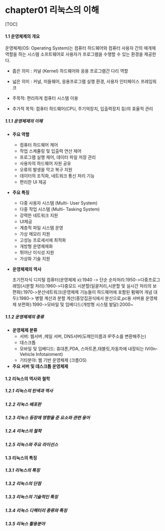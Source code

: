 # chapter01 리눅스의 이해

[TOC]

#### 1.1 운영체제의 개요

운영체제(OS: Operating System)는 컴퓨터 하드웨어와 컴퓨터 사용자 간의 매개체 역할을 하는 시스템 소프트웨어로 사용자가 프로그램을 수행할 수 있는 환경을 제공한다.

- 좁은 의미 : 커널 (Kernel) 하드웨어와 응용 프로그램간 다리 역할

- 넓은 의미 : 커널, 미들웨어, 응용프로그램 실행 환경, 사용자 인터페이스 프레임워크
- 주목적: 편리하게 컴퓨터 시스템 이용
- 추가적 목적: 컴퓨터 하드웨어(CPU, 주기억장치, 입출력장치 등)의 효율적 관리

##### 1.1.1 운영체제의 이해

- **주요 역할**

  - 컴퓨터 하드웨어 제어
  - 작업 스케쥴링 및 입출력 연산 제어
  - 프로그램 실행 제어, 데이터 파일 저장 관리
  - 사용자의 하드웨어 자원 공유
  - 오류의 발생을 막고 복구 지원
  - 데이터의 조직화, 네트워크 통신 처리 기능
  - 편리한 UI 제공

- **주요 특징**

  - 다중 사용자 시스템 (Multi- User System)
  - 다중 작업 시스템 (Multi- Tasking System)
  - 강력한 네트워크 지원
  - UI제공
  - 계층적 파일 시스템 운영
  - 가상 메모리 지원
  - 고성능 프로세서에 최적화
  - 개방형 운영체제화
  - 뛰어난 이식성 지원
  - 가상화 기술 지원

- **운영체제의 역사** 

  초기전자식 디지털 컴퓨터(운영체제 x):1940 -> 단순 순차처리:1950->다중프로그래밍(시분할 처리):1960->다중모드 시분할(일괄처리,시분할 및 실시간 처리의 보편화):1970->분산네트워크(운영체제 기능들이 하드웨어에 포함된 펌웨어 개념 대두):1980-> 병렬 계산과 분할 계산(중앙집권식에서 분산으로,pc용 서버용 운영체제 보편화):1990->모바일 및 임베디드(개방형 시스템 발달):2000~

  

##### 1.1.2 운영체제의 종류

- **운영체제 분류**
  - 서버: 웹서버 ,메일 서버, DNS서버(도메인이름과 IP주소를 변환해주는)
  - 데스크톱
  - 모바일 및 임베디드: 휴대폰,PDA, 스마트폰,태블릿,자동차에 내장되는 IVI(In-Vehicle Infotainment)
  - 기타분야: 웹 기반 운영체제 (크롬OS)
- **주요 서버 및 데스크톱 운영체제**

#### 1.2 리눅스의 역사와 철학

##### 1.2.1 리눅스의 탄색과 역사

##### 1.2.2 리눅스 배포판

##### 1.2.3 리눅스 등장에 영향을 준 요소와 관련 용어

##### 1.2.4 리눅스의 철학

##### 1.2.5 리눅스와 주요 라이선스

#### 1.3 리눅스의 특징

##### 1.3.1 리눅스의 특징

##### 1.3.2 리눅스의 단점

##### 1.3.3 리눅스의 기술적인 특징

##### 1.3.4 리눅스 디렉터리 종류와 특징

##### 1.3.5 리눅스 활용분야

